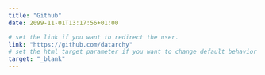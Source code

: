 ```yaml
---
title: "Github"
date: 2099-11-01T13:17:56+01:00

# set the link if you want to redirect the user.
link: "https://github.com/datarchy"
# set the html target parameter if you want to change default behavior
target: "_blank"
---
```

